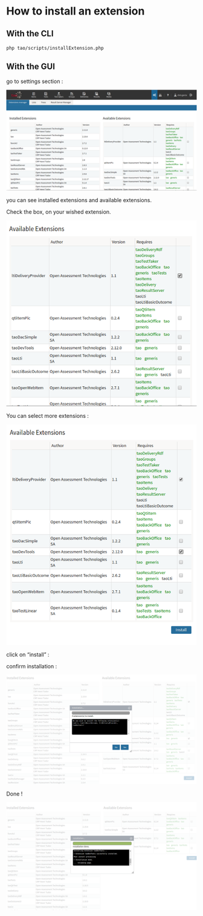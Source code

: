 <!--
parent: 'How to make a new extension 3 0 v2'
created_at: '2016-06-17 15:12:14'
updated_at: '2016-06-17 16:56:02'
authors:
    - 'Christophe Noel'
contributors:
    - 'Christophe Garcia'
tags:
    - 'Extension Development'
-->

How to install an extension
===========================

With the CLI
------------

    php tao/scripts/installExtension.php

With the GUI
------------

go to settings section :

![](../resources/install_1.png)

you can see installed extensions and available extensions.

Check the box, on your wished extension.

![](../resources/install_3.png)

You can select more extensions :

![](../resources/install_4.png)

click on “install” :

confirm installation :

![](../resources/install_5.png)

Done !

![](../resources/install_6.png)


